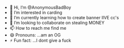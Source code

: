 - 👋 Hi, I’m @AnonymousBadBoy
- 👀 I’m interested in carding
- 🌱 I’m currently learning how to create banner lIVE cc's
- 💞️ I’m looking to collaborate on stealing MONEY
- 📫 How to reach me find me 
- 😄 Pronouns: ...am an OG
- ⚡ Fun fact: ...I dont give a fuck

<!---
AnonymousBadBoy/AnonymousBadBoy is a ✨ special ✨ repository because its `README.md` (this file) appears on your GitHub profile.
You can click the Preview link to take a look at your changes.
--->
